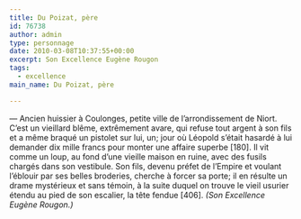 ```yaml
---
title: Du Poizat, père
id: 76738
author: admin
type: personnage
date: 2010-03-08T10:37:55+00:00
excerpt: Son Excellence Eugène Rougon
tags:
  - excellence
main_name: Du Poizat, père

---
```

— Ancien huissier à Coulonges, petite ville de l&rsquo;arrondissement de Niort. C&rsquo;est un vieillard blême, extrêmement avare, qui refuse tout argent à son fils et a même braqué un pistolet sur lui, un; jour où Léopold s&rsquo;était hasardé à lui demander dix mille francs pour monter une affaire superbe [180]. Il vit comme un loup, au fond d&rsquo;une vieille maison en ruine, avec des fusils chargés dans son vestibule. Son fils, devenu préfet de l&rsquo;Empire et voulant l&rsquo;éblouir par ses belles broderies, cherche à forcer sa porte; il en résulte un drame mystérieux et sans témoin, à la suite duquel on trouve le vieil usurier étendu au pied de son escalier, la tête fendue [406]. _(Son Excellence Eugène Rougon.)_